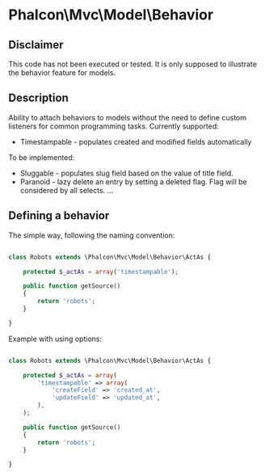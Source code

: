 
Phalcon\Mvc\Model\Behavior
=======================

Disclaimer
----------

This code has not been executed or tested. It is only supposed to
illustrate the behavior feature for models.

Description
-----------

Ability to attach behaviors to models without the need to define custom listeners
for common programming tasks. Currently supported:

* Timestampable - populates created and modified fields automatically

To be implemented:

* Sluggable - populates slug field based on the value of title field.
* Paranoid - lazy delete an entry by setting a deleted flag. Flag will be considered by all selects.
...

Defining a behavior
-------------------

The simple way, following the naming convention:

```php

class Robots extends \Phalcon\Mvc\Model\Behavior\ActAs {

	protected $_actAs = array('timestampable');

	public function getSource()
	{
		return 'robots';
	}

}

```

Example with using options:

```php

class Robots extends \Phalcon\Mvc\Model\Behavior\ActAs {

	protected $_actAs = array(
		'timestampable' => array(
			'createField' => 'created_at',
			'updateField' => 'updated_at',
		),
	);

	public function getSource()
	{
		return 'robots';
	}

}

```